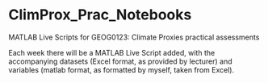 # ClimProx_Prac_Notebooks
MATLAB Live Scripts for GEOG0123: Climate Proxies practical assessments

Each week there will be a MATLAB Live Script added, with the accompanying datasets (Excel format, as provided by lecturer) and variables (matlab format, as formatted by myself, taken from Excel).
